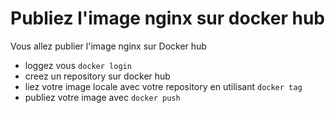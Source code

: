 # Publiez l'image nginx sur docker hub

Vous allez publier l'image nginx sur Docker hub

- loggez vous `docker login`
- creez un repository sur docker hub
- liez votre image locale avec votre repository en utilisant `docker tag`
- publiez votre image avec `docker push`
